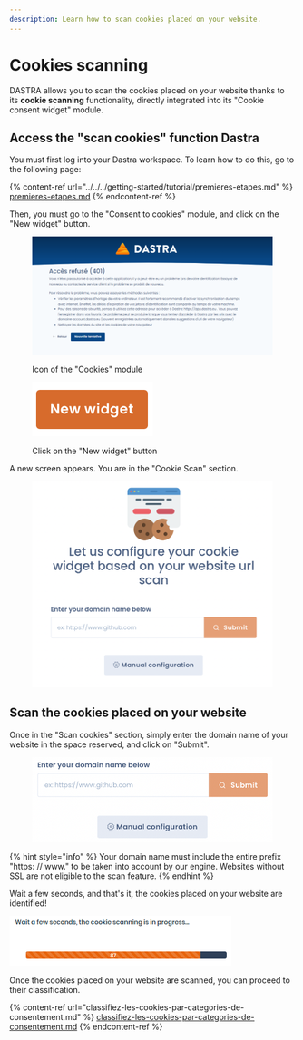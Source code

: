 ```yaml
---
description: Learn how to scan cookies placed on your website.
---
```


# Cookies scanning

DASTRA allows you to scan the cookies placed on your website thanks to its **cookie scanning** functionality, directly integrated into its "Cookie consent widget" module.

## Access the "scan cookies" function Dastra

You must first log into your Dastra workspace. To learn how to do this, go to the following page:

{% content-ref url="../../../getting-started/tutorial/premieres-etapes.md" %}
[premieres-etapes.md](../../../getting-started/tutorial/premieres-etapes.md)
{% endcontent-ref %}

Then, you must go to the "Consent to cookies" module, and click on the "New widget" button.

<figure><img src="../../../.gitbook/assets/image (1) (1) (1).png" alt=""><figcaption><p>Icon of the "Cookies" module</p></figcaption></figure>

<figure><img src="../../../.gitbook/assets/Capture d’écran 2023-02-20 à 17.41.03.png" alt=""><figcaption><p>Click on the "New widget" button</p></figcaption></figure>

A new screen appears. You are in the "Cookie Scan" section.

<figure><img src="../../../.gitbook/assets/Capture d’écran 2023-02-20 à 17.42.29.png" alt=""><figcaption></figcaption></figure>

## Scan the cookies placed on your website

Once in the "Scan cookies" section, simply enter the domain name of your website in the space reserved, and click on "Submit".

<figure><img src="../../../.gitbook/assets/Capture d’écran 2023-02-20 à 17.43.30.png" alt=""><figcaption></figcaption></figure>

{% hint style="info" %}
Your domain name must include the entire prefix "https: // www." to be taken into account by our engine. Websites without SSL are not eligible to the scan feature.
{% endhint %}

Wait a few seconds, and that's it, the cookies placed on your website are identified!

![Scanning is in progress](<../../../.gitbook/assets/image (9) (1).png>)

Once the cookies placed on your website are scanned, you can proceed to their classification.

{% content-ref url="classifiez-les-cookies-par-categories-de-consentement.md" %}
[classifiez-les-cookies-par-categories-de-consentement.md](classifiez-les-cookies-par-categories-de-consentement.md)
{% endcontent-ref %}
